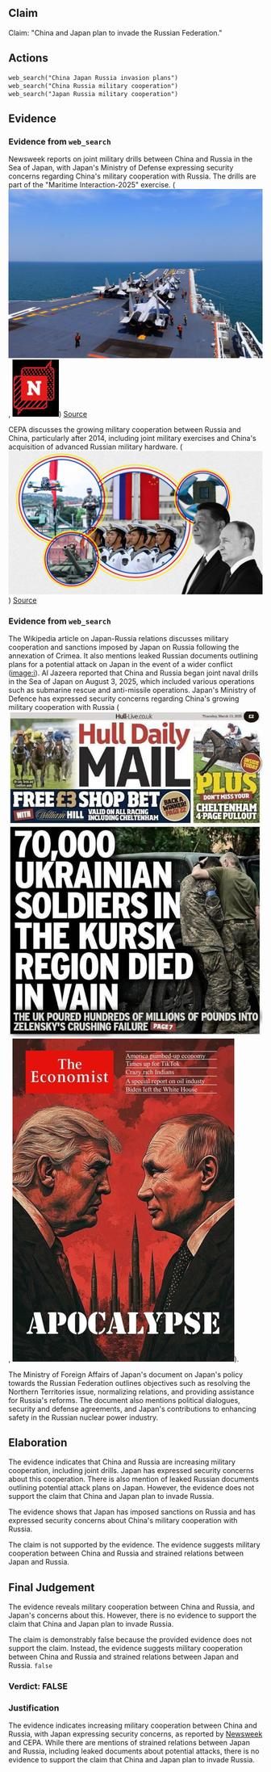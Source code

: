 ## Claim
Claim: "China and Japan plan to invade the Russian Federation."

## Actions
```
web_search("China Japan Russia invasion plans")
web_search("China Russia military cooperation")
web_search("Japan Russia military cooperation")
```

## Evidence
### Evidence from `web_search`
Newsweek reports on joint military drills between China and Russia in the Sea of Japan, with Japan's Ministry of Defense expressing security concerns regarding China's military cooperation with Russia. The drills are part of the "Maritime Interaction-2025" exercise. (![image 2478](media/2025-08-07_20-41-1754599281-059484.jpg), ![image 2479](media/2025-08-07_20-41-1754599281-946869.jpg)) [Source](https://www.newsweek.com/china-russia-drills-trump-2108410)

CEPA discusses the growing military cooperation between Russia and China, particularly after 2014, including joint military exercises and China's acquisition of advanced Russian military hardware. (![image 2484](media/2025-08-07_20-41-1754599289-231411.jpg)) [Source](https://cepa.org/comprehensive-reports/partnership-short-of-alliance-military-cooperation-between-russia-and-china/)


### Evidence from `web_search`
The Wikipedia article on Japan-Russia relations discusses military cooperation and sanctions imposed by Japan on Russia following the annexation of Crimea. It also mentions leaked Russian documents outlining plans for a potential attack on Japan in the event of a wider conflict (<image:i>). Al Jazeera reported that China and Russia began joint naval drills in the Sea of Japan on August 3, 2025, which included various operations such as submarine rescue and anti-missile operations. Japan's Ministry of Defence has expressed security concerns regarding China's growing military cooperation with Russia (![image 1](media/0.jpg), ![image 2](media/3.jpg)).

The Ministry of Foreign Affairs of Japan's document on Japan's policy towards the Russian Federation outlines objectives such as resolving the Northern Territories issue, normalizing relations, and providing assistance for Russia's reforms. The document also mentions political dialogues, security and defense agreements, and Japan's contributions to enhancing safety in the Russian nuclear power industry.


## Elaboration
The evidence indicates that China and Russia are increasing military cooperation, including joint drills. Japan has expressed security concerns about this cooperation. There is also mention of leaked Russian documents outlining potential attack plans on Japan. However, the evidence does not support the claim that China and Japan plan to invade Russia.

The evidence shows that Japan has imposed sanctions on Russia and has expressed security concerns about China's military cooperation with Russia.

The claim is not supported by the evidence. The evidence suggests military cooperation between China and Russia and strained relations between Japan and Russia.


## Final Judgement
The evidence reveals military cooperation between China and Russia, and Japan's concerns about this. However, there is no evidence to support the claim that China and Japan plan to invade Russia.

The claim is demonstrably false because the provided evidence does not support the claim. Instead, the evidence suggests military cooperation between China and Russia and strained relations between Japan and Russia. `false`


### Verdict: FALSE

### Justification
The evidence indicates increasing military cooperation between China and Russia, with Japan expressing security concerns, as reported by [Newsweek](https://www.newsweek.com/china-russia-drills-trump-2108410) and CEPA. While there are mentions of strained relations between Japan and Russia, including leaked documents about potential attacks, there is no evidence to support the claim that China and Japan plan to invade Russia.
